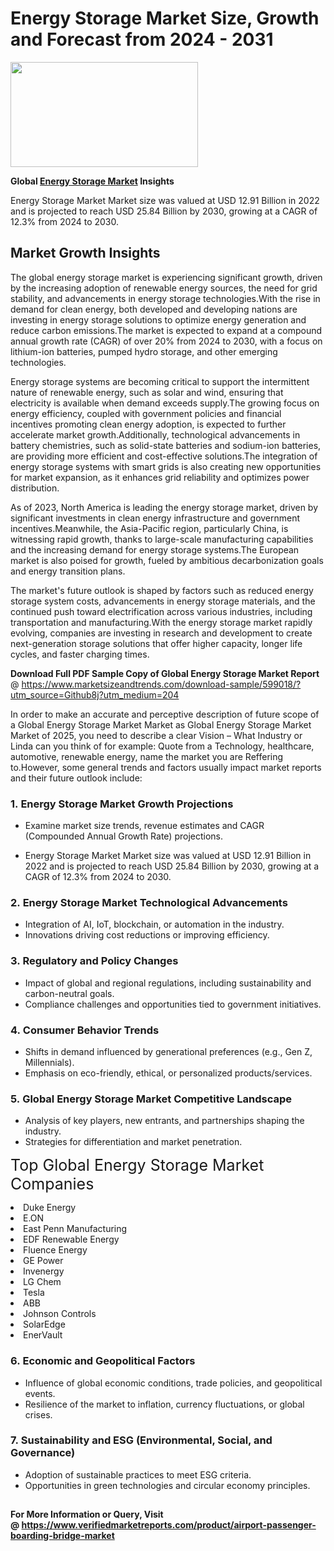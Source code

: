 <H1>Energy Storage Market Size, Growth and Forecast from 2024 - 2031</H1><img class="aligncenter size-medium wp-image-584254" src="https://thirdeyenews.in/wp-content/uploads/2024/09/Global-Market-Research-300x168.jpeg" alt="" width="300" height="168" /><p><strong>Global&nbsp;<a href="https://www.marketsizeandtrends.com/download-sample/599018/?utm_source=Github8j?utm_medium=204">Energy Storage Market</a> Insights</strong></p><p>Energy Storage Market Market size was valued at USD 12.91 Billion in 2022 and is projected to reach USD 25.84 Billion by 2030, growing at a CAGR of 12.3% from 2024 to 2030.</p><p><h2>Market Growth Insights</h2> <p>The global energy storage market is experiencing significant growth, driven by the increasing adoption of renewable energy sources, the need for grid stability, and advancements in energy storage technologies.With the rise in demand for clean energy, both developed and developing nations are investing in energy storage solutions to optimize energy generation and reduce carbon emissions.The market is expected to expand at a compound annual growth rate (CAGR) of over 20% from 2024 to 2030, with a focus on lithium-ion batteries, pumped hydro storage, and other emerging technologies.</p> <p>Energy storage systems are becoming critical to support the intermittent nature of renewable energy, such as solar and wind, ensuring that electricity is available when demand exceeds supply.The growing focus on energy efficiency, coupled with government policies and financial incentives promoting clean energy adoption, is expected to further accelerate market growth.Additionally, technological advancements in battery chemistries, such as solid-state batteries and sodium-ion batteries, are providing more efficient and cost-effective solutions.The integration of energy storage systems with smart grids is also creating new opportunities for market expansion, as it enhances grid reliability and optimizes power distribution.</p> <p>As of 2023, North America is leading the energy storage market, driven by significant investments in clean energy infrastructure and government incentives.Meanwhile, the Asia-Pacific region, particularly China, is witnessing rapid growth, thanks to large-scale manufacturing capabilities and the increasing demand for energy storage systems.The European market is also poised for growth, fueled by ambitious decarbonization goals and energy transition plans.</p> <p>The market's future outlook is shaped by factors such as reduced energy storage system costs, advancements in energy storage materials, and the continued push toward electrification across various industries, including transportation and manufacturing.With the energy storage market rapidly evolving, companies are investing in research and development to create next-generation storage solutions that offer higher capacity, longer life cycles, and faster charging times.</p> <p><span class=""><strong>Download Full PDF Sample Copy of Global Energy Storage Market Report</strong> @ <a href="https://www.marketsizeandtrends.com/download-sample/599018/?utm_source=Github8j?utm_medium=204" target="_blank">https://www.marketsizeandtrends.com/download-sample/599018/?utm_source=Github8j?utm_medium=204</a></span></p><p>In order to make an accurate and perceptive description of future scope of a Global&nbsp;Energy Storage Market Market as Global&nbsp;Energy Storage Market Market of 2025, you need to describe a clear Vision &ndash; What Industry or Linda can you think of for example: Quote from a Technology, healthcare, automotive, renewable energy, name the market you are Reffering to.However, some general trends and factors usually impact market reports and their future outlook include:</p><h3>1.&nbsp;<strong>Energy Storage Market Growth Projections</strong></h3><ul><li>Examine market size trends, revenue estimates and CAGR (Compounded Annual Growth Rate) projections.</li><li><p>Energy Storage Market Market size was valued at USD 12.91 Billion in 2022 and is projected to reach USD 25.84 Billion by 2030, growing at a CAGR of 12.3% from 2024 to 2030.</p></li></ul><h3>2.&nbsp;<strong>Energy Storage Market Technological Advancements</strong></h3><ul><li>Integration of AI, IoT, blockchain, or automation in the industry.</li><li>Innovations driving cost reductions or improving efficiency.</li></ul><h3>3.&nbsp;<strong>Regulatory and Policy Changes</strong></h3><ul><li>Impact of global and regional regulations, including sustainability and carbon-neutral goals.</li><li>Compliance challenges and opportunities tied to government initiatives.</li></ul><h3>4.&nbsp;<strong>Consumer Behavior Trends</strong></h3><ul><li>Shifts in demand influenced by generational preferences (e.g., Gen Z, Millennials).</li><li>Emphasis on eco-friendly, ethical, or personalized products/services.</li></ul><h3>5.&nbsp;<strong>Global Energy Storage Market Competitive Landscape</strong></h3><ul><li>Analysis of key players, new entrants, and partnerships shaping the industry.</li><li>Strategies for differentiation and market penetration.</li></ul><p data-pm-slice="1 1 []"><span style="color: inherit; font-family: inherit; font-size: 25px;">Top Global Energy Storage Market Companies</span></p><div class="" data-test-id=""><p><li>Duke Energy</li><li> E.ON</li><li> East Penn Manufacturing</li><li> EDF Renewable Energy</li><li> Fluence Energy</li><li> GE Power</li><li> Invenergy</li><li> LG Chem</li><li> Tesla</li><li> ABB</li><li> Johnson Controls</li><li> SolarEdge</li><li> EnerVault</li></p></div><h3>6.&nbsp;<strong>Economic and Geopolitical Factors</strong></h3><ul><li>Influence of global economic conditions, trade policies, and geopolitical events.</li><li>Resilience of the market to inflation, currency fluctuations, or global crises.</li></ul><h3>7.&nbsp;<strong>Sustainability and ESG (Environmental, Social, and Governance)</strong></h3><ul><li>Adoption of sustainable practices to meet ESG criteria.</li><li>Opportunities in green technologies and circular economy principles.</li></ul><h2><strong style="font-size: 14px;">For More Information or Query, Visit @&nbsp;</strong><a style="background-color: #ffffff; font-size: 14px;" href="https://www.marketsizeandtrends.com/report/energy-storage-market/" target="_blank">https://www.verifiedmarketreports.com/product/airport-passenger-boarding-bridge-market</a></h2>